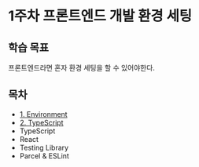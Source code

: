 # 1주차 프론트엔드 개발 환경 세팅

## 학습 목표

프론트엔드라면 혼자 환경 세팅을 할 수 있어야한다.

## 목차
- [1. Environment](environment.md)
- [2. TypeScript](typescript.md)
- TypeScript
- React
- Testing Library
- Parcel & ESLint